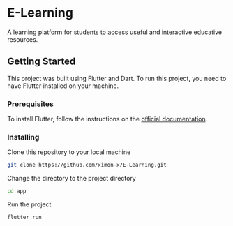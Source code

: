 # E-Learning

A learning platform for students to access useful and interactive educative resources.

## Getting Started

This project was built using Flutter and Dart. To run this project, you need to have Flutter installed on your machine.

### Prerequisites

To install Flutter, follow the instructions on the [official documentation](https://flutter.dev/docs/get-started/install).

### Installing

Clone this repository to your local machine

```bash
git clone https://github.com/ximon-x/E-Learning.git
```

Change the directory to the project directory

```bash
cd app
```

Run the project

```bash
flutter run
```
